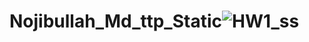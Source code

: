 # Nojibullah_Md_ttp_Static![HW1_ss](https://user-images.githubusercontent.com/91366374/190891140-e62975a2-d1f9-4c92-9942-7f902da29356.png)
